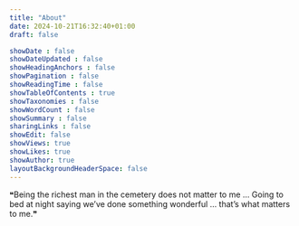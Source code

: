 ```yaml
---
title: "About"
date: 2024-10-21T16:32:40+01:00
draft: false

showDate : false
showDateUpdated : false
showHeadingAnchors : false
showPagination : false
showReadingTime : false
showTableOfContents : true
showTaxonomies : false 
showWordCount : false
showSummary : false
sharingLinks : false
showEdit: false
showViews: true
showLikes: true
showAuthor: true
layoutBackgroundHeaderSpace: false
---
```


❝Being the richest man in the cemetery does not matter to me … Going to bed at night saying we’ve done something wonderful … that’s what matters to me.❞
